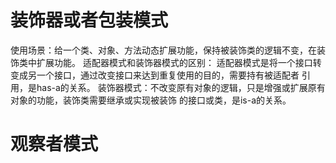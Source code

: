 # 装饰器或者包装模式
使用场景：给一个类、对象、方法动态扩展功能，保持被装饰类的逻辑不变，在装饰类中扩展功能。
适配器模式和装饰器模式的区别：
适配器模式是将一个接口转变成另一个接口，通过改变接口来达到重复使用的目的，需要持有被适配者
引用，是has-a的关系。
装饰器模式：不改变原有对象的逻辑，只是增强或扩展原有对象的功能，装饰类需要继承或实现被装饰
的接口或类，是is-a的关系。

# 观察者模式
